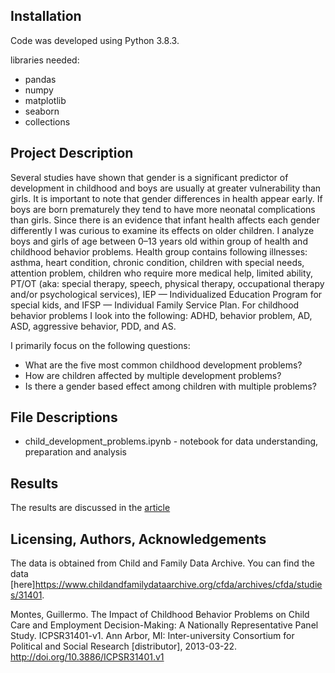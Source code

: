 ## Installation

Code was developed using Python 3.8.3.

libraries needed:

- pandas
- numpy
- matplotlib
- seaborn
- collections

## Project Description
Several studies have shown that gender is a significant predictor of development in childhood and boys are usually at greater vulnerability than girls. It is important to note that gender differences in health appear early. If boys are born prematurely they tend to have more neonatal complications than girls. Since there is an evidence that infant health affects each gender differently I was curious to examine its effects on older children. I analyze boys and girls of age between 0–13 years old within group of health and childhood behavior problems. Health group contains following illnesses: asthma, heart condition, chronic condition, children with special needs, attention problem, children who require more medical help, limited ability, PT/OT (aka: special therapy, speech, physical therapy, occupational therapy and/or psychological services), IEP — Individualized Education Program for special kids, and IFSP — Individual Family Service Plan. For childhood behavior problems I look into the following: ADHD, behavior problem, AD, ASD, aggressive behavior, PDD, and AS.

I primarily focus on the following questions:

- What are the five most common childhood development problems?
- How are children affected by multiple development problems?
- Is there a gender based effect among children with multiple problems?


## File Descriptions

- child_development_problems.ipynb - notebook for data understanding, preparation and analysis


## Results

The results are discussed in the [article](https://aliyeva-sabrina.medium.com/insight-into-childhood-development-problems-724ec4812ea0)


## Licensing, Authors, Acknowledgements

The data is obtained from Child and Family Data Archive. You can find the data [here]https://www.childandfamilydataarchive.org/cfda/archives/cfda/studies/31401. 

Montes, Guillermo. The Impact of Childhood Behavior Problems on Child Care
and Employment Decision-Making: A Nationally Representative Panel Study.
ICPSR31401-v1. Ann Arbor, MI: Inter-university Consortium for Political and
Social Research [distributor], 2013-03-22.
http://doi.org/10.3886/ICPSR31401.v1
